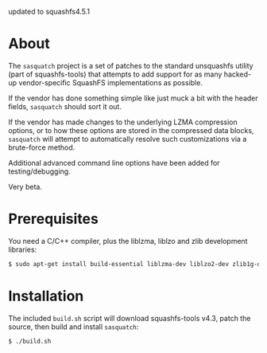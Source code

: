 
updated to squashfs4.5.1

About
=========

The `sasquatch` project is a set of patches to the standard unsquashfs utility (part of squashfs-tools) that attempts to add support for as many hacked-up vendor-specific SquashFS implementations as possible.

If the vendor has done something simple like just muck a bit with the header fields, `sasquatch` should sort it out.

If the vendor has made changes to the underlying LZMA compression options, or to how these options are stored in the compressed data blocks, `sasquatch` will attempt to automatically resolve such customizations via a brute-force method.

Additional advanced command line options have been added for testing/debugging.

Very beta.

Prerequisites
=============

You need a C/C++ compiler, plus the liblzma, liblzo and zlib development libraries:

```bash
$ sudo apt-get install build-essential liblzma-dev liblzo2-dev zlib1g-dev
```

Installation
============

The included `build.sh` script will download squashfs-tools v4.3, patch the source, then build and install `sasquatch`:

```bash
$ ./build.sh
```
